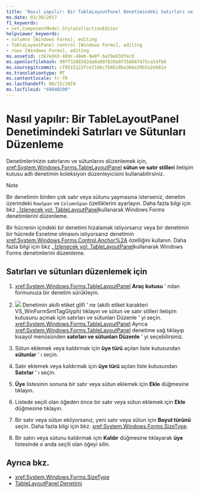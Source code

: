 ```yaml
---
title: 'Nasıl yapılır: Bir TableLayoutPanel Denetimindeki Satırları ve Sütunları Düzenleme'
ms.date: 03/30/2017
f1_keywords:
- net.ComponentModel.StyleCollectionEditor
helpviewer_keywords:
- columns [Windows Forms], editing
- TableLayoutPanel control [Windows Forms], editing
- rows [Windows Forms], editing
ms.assetid: c367ed43-40dc-49eb-9e0f-ba70e83dfec0
ms.openlocfilehash: 99ff3286592da0a097835b8f35d687475ca54fb0
ms.sourcegitcommit: cf9515122fce716bcfb6618ba366e39b5a2eb81e
ms.translationtype: MT
ms.contentlocale: tr-TR
ms.lasthandoff: 08/15/2019
ms.locfileid: "69040290"
---
```

# <a name="how-to-edit-columns-and-rows-in-a-tablelayoutpanel-control"></a>Nasıl yapılır: Bir TableLayoutPanel Denetimindeki Satırları ve Sütunları Düzenleme

Denetimlerinizin satırlarını ve sütunlarını düzenlemek için, <xref:System.Windows.Forms.TableLayoutPanel> **sütun ve satır stilleri** iletişim kutusu adlı denetimin koleksiyon düzenleyicisini kullanabilirsiniz.

> [!NOTE]
> Bir denetimin birden çok satır veya sütunu yaymasına isterseniz, denetim üzerindeki `RowSpan` ve `ColumnSpan` özelliklerini ayarlayın. Daha fazla bilgi için bkz [. İzlenecek yol: TableLayoutPanel](walkthrough-arranging-controls-on-windows-forms-using-a-tablelayoutpanel.md)kullanarak Windows Forms denetimlerini düzenleme.
>
> Bir hücrenin içindeki bir denetimi hizalamak istiyorsanız veya bir denetimin bir hücrede Esnetme olmasını istiyorsanız denetimin <xref:System.Windows.Forms.Control.Anchor%2A> özelliğini kullanın. Daha fazla bilgi için bkz [. İzlenecek yol: TableLayoutPanel](walkthrough-arranging-controls-on-windows-forms-using-a-tablelayoutpanel.md)kullanarak Windows Forms denetimlerini düzenleme.

## <a name="to-edit-rows-and-columns"></a>Satırları ve sütunları düzenlemek için

1. <xref:System.Windows.Forms.TableLayoutPanel> **Araç kutusu** ' ndan formunuza bir denetim sürükleyin.

2. ![](./media/vs-winformsmttagglyph.gif "") Denetimin akıllı etiket glifi ' ne (akıllı etiket karakteri VS_WinFormSmtTagGlyph) tıklayın ve sütun ve satır stilleri iletişim kutusunu açmak için satırları ve sütunları Düzenle ' yi seçin. <xref:System.Windows.Forms.TableLayoutPanel> Ayrıca <xref:System.Windows.Forms.TableLayoutPanel> denetime sağ tıklayıp kısayol menüsünden **satırları ve sütunları Düzenle** ' yi seçebilirsiniz.

3. Sütun eklemek veya kaldırmak için **üye türü** açılan liste kutusundan **sütunlar** ' ı seçin.

4. Satır eklemek veya kaldırmak için **üye türü** açılan liste kutusundan **Satırlar** ' ı seçin.

5. **Üye** listesinin sonuna bir satır veya sütun eklemek için **Ekle** düğmesine tıklayın.

6. Listede seçili olan öğeden önce bir satır veya sütun eklemek için **Ekle** düğmesine tıklayın.

7. Bir satır veya sütun ekliyorsanız, yeni satır veya sütun için **Boyut türünü** seçin. Daha fazla bilgi için bkz. <xref:System.Windows.Forms.SizeType>.

8. Bir satırı veya sütunu kaldırmak için **Kaldır** düğmesine tıklayarak **üye** listesinde o anda seçili olan öğeyi silin.

## <a name="see-also"></a>Ayrıca bkz.

- <xref:System.Windows.Forms.SizeType>
- [TableLayoutPanel Denetimi](tablelayoutpanel-control-windows-forms.md)
